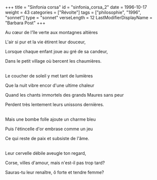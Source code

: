 +++
title = "Sinfonia corsa"
id = "sinfonia_corsa_2"
date = 1996-10-17
weight = 43
categories = ["Révolte"]
tags = ["philosophie", "1996", "sonnet"]
type = "sonnet"
verseLength = 12
LastModifierDisplayName = "Barbara Post"
+++

Au cœur de l'île verte aux montagnes altières

L'air si pur et la vie étirent leur douceur,

Lorsque chaque enfant joue au gré de sa candeur,

Dans le petit village où bercent les chaumières.

 \
Le coucher de soleil y met tant de lumières

Que la nuit vibre encor d'une ultime chaleur

Quand les chants immortels des grands Maures sans peur

Perdent très lentement leurs unissons dernières.

 \
Mais une bombe folle ajoute un charme bleu

Puis l'étincelle d'or embrase comme un jeu

Ce qui reste de paix et subsiste de l'âme.

 \
Leur cervelle débile aveugle ton regard,

Corse, villes d'amour, mais n'est-il pas trop tard?

Sauras-tu leur renaître, ô forte et tendre femme?
